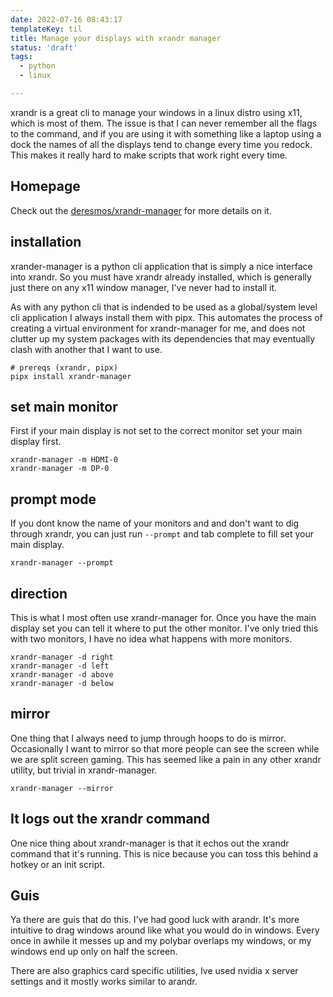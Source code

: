 ```yaml
---
date: 2022-07-16 08:43:17
templateKey: til
title: Manage your displays with xrandr manager
status: 'draft'
tags:
  - python
  - linux

---
```


xrandr is a great cli to manage your windows in a linux distro using x11, which
is most of them.  The issue is that I can never remember all the flags to the
command, and if you are using it with something like a laptop using a dock the
names of all the displays tend to change every time you redock.  This makes it
really hard to make scripts that work right every time.

## Homepage

Check out the
[deresmos/xrandr-manager](https://github.com/deresmos/xrandr-manager) for more
details on it.

## installation

xrander-manager is a python cli application that is simply a nice interface
into xrandr.  So you must have xrandr already installed, which is generally
just there on any x11 window manager, I've never had to install it.

As with any python cli that is indended to be used as a global/system level cli
application I always install them with pipx.  This automates the process of
creating a virtual environment for xrandr-manager for me, and does not clutter
up my system packages with its dependencies that may eventually clash with
another that I want to use.

```
# prereqs (xrandr, pipx)
pipx install xrandr-manager
```

## set main monitor

First if your main display is not set to the correct monitor set your main
display first.

```
xrandr-manager -m HDMI-0
xrandr-manager -m DP-0
```

## prompt mode

If you dont know the name of your monitors and and don't want to dig through
xrandr, you can just run `--prompt` and tab complete to fill set your main
display.

```
xrandr-manager --prompt
```

## direction

This is what I most often use xrandr-manager for.  Once you have the main
display set you can tell it where to put the other monitor.  I've only tried
this with two monitors, I have no idea what happens with more monitors.

```
xrandr-manager -d right
xrandr-manager -d left
xrandr-manager -d above
xrandr-manager -d below
```

## mirror

One thing that I always need to jump through hoops to do is mirror.
Occasionally I want to mirror so that more people can see the screen while we
are split screen gaming.  This has seemed like a pain in any other xrandr
utility, but trivial in xrandr-manager.

```
xrandr-manager --mirror
```

## It logs out the xrandr command

One nice thing about xrandr-manager is that it echos out the xrandr command
that it's running. This is nice because you can toss this behind a hotkey or an
init script.

## Guis

Ya there are guis that do this.  I've had good luck with arandr.  It's more
intuitive to drag windows around like what you would do in windows.  Every once
in awhile it messes up and my polybar overlaps my windows, or my windows end up
only on half the screen.

There are also graphics card specific utilities, Ive used nvidia x server
settings and it mostly works similar to arandr.
